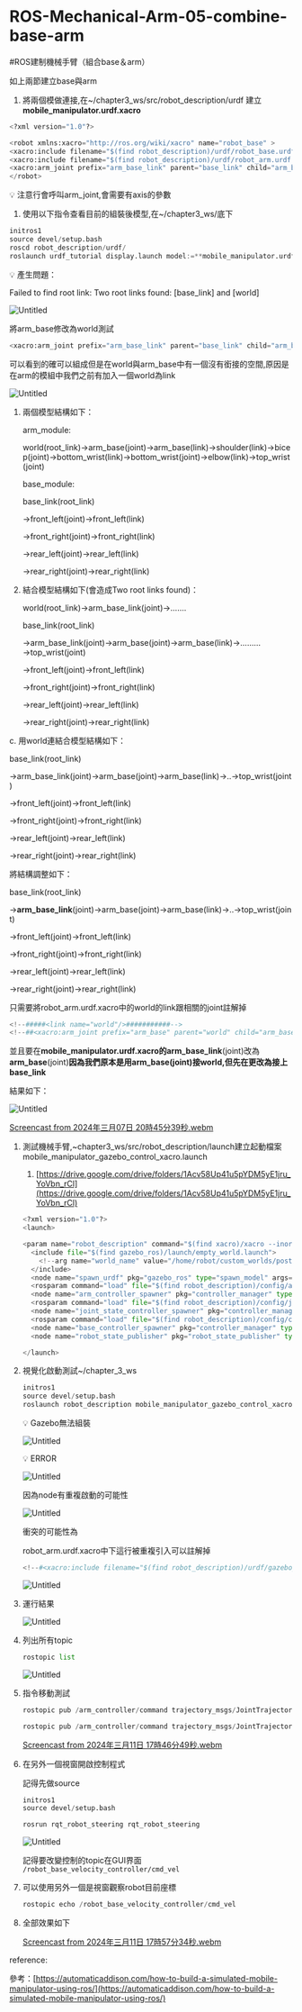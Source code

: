 # ROS-Mechanical-Arm-05-combine-base-arm

#ROS建制機械手臂（組合base＆arm）

如上兩節建立base與arm

1. 將兩個模做連接,在~/chapter3_ws/src/robot_description/urdf 建立**mobile_manipulator.urdf.xacro**

```python
<?xml version="1.0"?>

<robot xmlns:xacro="http://ros.org/wiki/xacro" name="robot_base" >
<xacro:include filename="$(find robot_description)/urdf/robot_base.urdf.xacro" />
<xacro:include filename="$(find robot_description)/urdf/robot_arm.urdf.xacro" />
<xacro:arm_joint prefix="arm_base_link" parent="base_link" child="arm_base" originxyz="0.20 0.0 0.145" originrpy="0 0 0" axis="0 0 1"/>
</robot>
```

<aside>
💡 注意行會呼叫arm_joint,會需要有axis的參數
<xacro:arm_joint prefix="arm_base_link" parent="base_link" child="arm_base" originxyz="0.20 0.0 0.145" originrpy="0 0 0" axis="0 0 1"/>

</aside>

1. 使用以下指令查看目前的組裝後模型,在~/chapter3_ws/底下

```python
initros1
source devel/setup.bash
roscd robot_description/urdf/
roslaunch urdf_tutorial display.launch model:=**mobile_manipulator.urdf.xacro**
```

<aside>
💡 產生問題：

Failed to find root link: Two root links found: [base_link] and [world]

![Untitled](/assets/images/ROS-Mechanical-Arm-05-combine-base-arm/Untitled.png)

將arm_base修改為world測試

```python
<xacro:arm_joint prefix="arm_base_link" parent="base_link" child="arm_base" originxyz="0.20 0.0 0.145" originrpy="0 0 0"/>
```

可以看到的確可以組成但是在world與arm_base中有一個沒有銜接的空間,原因是在arm的模組中我們之前有加入一個world為link

![Untitled](/assets/images/ROS-Mechanical-Arm-05-combine-base-arm/Untitled01.png)

1. 兩個模型結構如下：
    
    arm_module:
    
    world(root_link)→arm_base(joint)→arm_base(link)→shoulder(link)→bicep(joint)→bottom_wrist(link)→bottom_wrist(joint)→elbow(link)→top_wrist(joint)
    
    base_module:
    
    base_link(root_link)
    
    →front_left(joint)→front_left(link)
    
    →front_right(joint)→front_right(link)
    
    →rear_left(joint)→rear_left(link)
    
    →rear_right(joint)→rear_right(link)
    
2. 結合模型結構如下(會造成Two root links found)：
    
    world(root_link)→arm_base_link(joint)→…….
    
    base_link(root_link)
    
    →arm_base_link(joint)→arm_base(joint)→arm_base(link)→………→top_wrist(joint)
    
    →front_left(joint)→front_left(link)
    
    →front_right(joint)→front_right(link)
    
    →rear_left(joint)→rear_left(link)
    
    →rear_right(joint)→rear_right(link)
    

c. 用world連結合模型結構如下：

base_link(root_link)

→arm_base_link(joint)→arm_base(joint)→arm_base(link)→..→top_wrist(joint)

→front_left(joint)→front_left(link)

→front_right(joint)→front_right(link)

→rear_left(joint)→rear_left(link)

→rear_right(joint)→rear_right(link)

</aside>

將結構調整如下：

base_link(root_link)

→**arm_base_link**(joint)→arm_base(joint)→arm_base(link)→..→top_wrist(joint)

→front_left(joint)→front_left(link)

→front_right(joint)→front_right(link)

→rear_left(joint)→rear_left(link)

→rear_right(joint)→rear_right(link)

只需要將robot_arm.urdf.xacro中的world的link跟相關的joint註解掉

```python
<!--#####<link name="world"/>###########-->
<!--##<xacro:arm_joint prefix="arm_base" parent="world" child="arm_base" originxyz="0.0 0.0 0.1" originrpy="0 0 0"/>###-->
```

並且要在**mobile_manipulator.urdf.xacro的arm_base_link**(joint)改為**arm_base**(joint)**因為我們原本是用arm_base(joint)接world,但先在更改為接上base_link**

結果如下：

![Untitled](/assets/images/ROS-Mechanical-Arm-05-combine-base-arm/Untitled02.png)

[Screencast from 2024年三月07日 20時45分39秒.webm](/assets/images/ROS-Mechanical-Arm-05-combine-base-arm/Screencast_from_2024.webm)

1. 測試機械手臂,~chapter3_ws/src/robot_description/launch建立起動檔案mobile_manipulator_gazebo_control_xacro.launch
    1. [https://drive.google.com/drive/folders/1Acv58Up41u5pYDM5yE1jru_YoVbn_rCl](https://drive.google.com/drive/folders/1Acv58Up41u5pYDM5yE1jru_YoVbn_rCl)
    
    ```python
    <?xml version="1.0"?>
    <launch>
    
    <param name="robot_description" command="$(find xacro)/xacro --inorder $(find robot_description)/urdf/mobile_manipulator.urdf.xacro" />
      <include file="$(find gazebo_ros)/launch/empty_world.launch">
    	<!--arg name="world_name" value="/home/robot/custom_worlds/postoffice.world"/-->
      </include>
      <node name="spawn_urdf" pkg="gazebo_ros" type="spawn_model" args="-param robot_description -urdf -model mobile_manipulator" />
      <rosparam command="load" file="$(find robot_description)/config/arm_control.yaml" />
      <node name="arm_controller_spawner" pkg="controller_manager" type="controller_manager" args="spawn arm_controller" respawn="false" output="screen"/>
      <rosparam command="load" file="$(find robot_description)/config/joint_state_controller.yaml" />
      <node name="joint_state_controller_spawner" pkg="controller_manager" type="controller_manager" args="spawn joint_state_controller" respawn="false" output="screen"/>
      <rosparam command="load" file="$(find robot_description)/config/control.yaml" />
      <node name="base_controller_spawner" pkg="controller_manager" type="spawner" args="robot_base_joint_publisher robot_base_velocity_controller"/>
      <node name="robot_state_publisher" pkg="robot_state_publisher" type="robot_state_publisher" respawn="false" output="screen"/>
    
    </launch>
    ```
    
2. 視覺化啟動測試~/chapter_3_ws
    
    ```python
    initros1
    source devel/setup.bash
    roslaunch robot_description mobile_manipulator_gazebo_control_xacro.launch
    ```
    
    <aside>
    💡 Gazebo無法組裝
    
    ![Untitled](/assets/images/ROS-Mechanical-Arm-05-combine-base-arm/Untitled03.png)
    
    </aside>
    
    <aside>
    💡 ERROR
    
    ![Untitled](/assets/images/ROS-Mechanical-Arm-05-combine-base-arm/Untitled04.png)
    
    因為node有重複啟動的可能性
    
    ![Untitled](/assets/images/ROS-Mechanical-Arm-05-combine-base-arm/Untitled05.png)
    
    衝突的可能性為
    
    robot_arm.urdf.xacro中下這行被重複引入可以註解掉
    
    ```python
    <!--#<xacro:include filename="$(find robot_description)/urdf/gazebo_essentials_base.xacro" />#-->
    ```
    
    ![Untitled](/assets/images/ROS-Mechanical-Arm-05-combine-base-arm/Untitled06.png)
    
    </aside>
    
3. 運行結果
    
    ![Untitled](/assets/images/ROS-Mechanical-Arm-05-combine-base-arm/Untitled07.png)
    
4. 列出所有topic
    
    ```python
    rostopic list
    ```
    
    ![Untitled](/assets/images/ROS-Mechanical-Arm-05-combine-base-arm/Untitled08.png)
    
5. 指令移動測試
    
    ```python
    rostopic pub /arm_controller/command trajectory_msgs/JointTrajectory '{joint_names: ["arm_base_joint","shoulder_joint", "bottom_wrist_joint", "elbow_joint","top_wrist_joint"], points: [{positions: [-0.1, 0.5, 0.02, 0, 0], time_from_start: [1,0]}]}' -1
    ```
    
    ```python
    rostopic pub /arm_controller/command trajectory_msgs/JointTrajectory '{joint_names: ["arm_base_joint","shoulder_joint", "bottom_wrist_joint", "elbow_joint","top_wrist_joint"], points: [{positions: [0, 0, 0, 0, 0], time_from_start: [1,0]}]}' -1
    ```
    
    [Screencast from 2024年三月11日 17時46分49秒.webm](/assets/images/ROS-Mechanical-Arm-05-combine-base-arm/Screencast_from_2024_1.webm)
    
6. 在另外一個視窗開啟控制程式
    
    記得先做source
    
    ```python
    initros1
    source devel/setup.bash
    ```
    
    ```python
    rosrun rqt_robot_steering rqt_robot_steering
    ```
    
    ![Untitled](/assets/images/ROS-Mechanical-Arm-05-combine-base-arm/Untitled%09.png)
    
    記得要改變控制的topic在GUI界面
    `/robot_base_velocity_controller/cmd_vel`
    
7. 可以使用另外一個是視窗觀察robot目前座標
    
    ```python
    rostopic echo /robot_base_velocity_controller/cmd_vel
    ```
    
8. 全部效果如下
    
    [Screencast from 2024年三月11日 17時57分34秒.webm](/assets/images/ROS-Mechanical-Arm-05-combine-base-arm/Screencast_from_2024_2.webm)
    

reference:

參考：[https://automaticaddison.com/how-to-build-a-simulated-mobile-manipulator-using-ros/](https://automaticaddison.com/how-to-build-a-simulated-mobile-manipulator-using-ros/)
